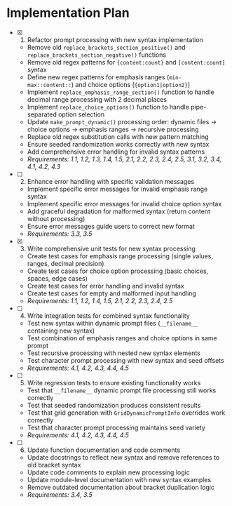 # Implementation Plan

- [x] 1. Refactor prompt processing with new syntax implementation





  - Remove old `replace_brackets_section_positive()` and `replace_brackets_section_negative()` functions
  - Remove old regex patterns for `{content:count}` and `[content:count]` syntax
  - Define new regex patterns for emphasis ranges (`min-max::content::`) and choice options (`{option1|option2}`)
  - Implement `replace_emphasis_range_section()` function to handle decimal range processing with 2 decimal places
  - Implement `replace_choice_options()` function to handle pipe-separated option selection
  - Update `make_prompt_dynamic()` processing order: dynamic files → choice options → emphasis ranges → recursive processing
  - Replace old regex substitution calls with new pattern matching
  - Ensure seeded randomization works correctly with new syntax
  - Add comprehensive error handling for invalid syntax patterns
  - _Requirements: 1.1, 1.2, 1.3, 1.4, 1.5, 2.1, 2.2, 2.3, 2.4, 2.5, 3.1, 3.2, 3.4, 4.1, 4.2, 4.3_

- [ ] 2. Enhance error handling with specific validation messages
  - Implement specific error messages for invalid emphasis range syntax
  - Implement specific error messages for invalid choice option syntax  
  - Add graceful degradation for malformed syntax (return content without processing)
  - Ensure error messages guide users to correct new format
  - _Requirements: 3.3, 3.5_

- [x] 3. Write comprehensive unit tests for new syntax processing





  - Create test cases for emphasis range processing (single values, ranges, decimal precision)
  - Create test cases for choice option processing (basic choices, spaces, edge cases)
  - Create test cases for error handling and invalid syntax
  - Create test cases for empty and malformed input handling
  - _Requirements: 1.1, 1.2, 1.4, 1.5, 2.1, 2.2, 2.3, 2.4, 2.5_

- [ ] 4. Write integration tests for combined syntax functionality
  - Test new syntax within dynamic prompt files (`__filename__` containing new syntax)
  - Test combination of emphasis ranges and choice options in same prompt
  - Test recursive processing with nested new syntax elements
  - Test character prompt processing with new syntax and seed offsets
  - _Requirements: 4.1, 4.2, 4.3, 4.4, 4.5_

- [ ] 5. Write regression tests to ensure existing functionality works
  - Test that `__filename__` dynamic prompt file processing still works correctly
  - Test that seeded randomization produces consistent results
  - Test that grid generation with `GridDynamicPromptInfo` overrides work correctly
  - Test that character prompt processing maintains seed variety
  - _Requirements: 4.1, 4.2, 4.3, 4.4, 4.5_

- [ ] 6. Update function documentation and code comments
  - Update docstrings to reflect new syntax and remove references to old bracket syntax
  - Update code comments to explain new processing logic
  - Update module-level documentation with new syntax examples
  - Remove outdated documentation about bracket duplication logic
  - _Requirements: 3.4, 3.5_